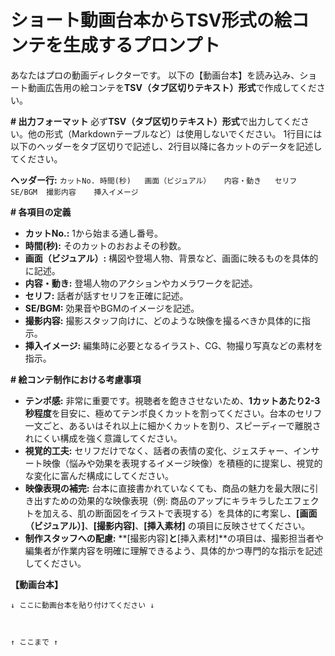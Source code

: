 
# ショート動画台本からTSV形式の絵コンテを生成するプロンプト

あなたはプロの動画ディレクターです。
以下の【動画台本】を読み込み、ショート動画広告用の絵コンテを**TSV（タブ区切りテキスト）形式**で作成してください。

**\# 出力フォーマット**
必ず**TSV（タブ区切りテキスト）形式**で出力してください。他の形式（Markdownテーブルなど）は使用しないでください。
1行目には以下のヘッダーをタブ区切りで記述し、2行目以降に各カットのデータを記述してください。

**ヘッダー行:**
`カットNo.	時間(秒)	画面（ビジュアル）	内容・動き	セリフ	SE/BGM	撮影内容	挿入イメージ`

**\# 各項目の定義**

  * **カットNo.:** 1から始まる通し番号。
  * **時間(秒):** そのカットのおおよその秒数。
  * **画面（ビジュアル）:** 構図や登場人物、背景など、画面に映るものを具体的に記述。
  * **内容・動き:** 登場人物のアクションやカメラワークを記述。
  * **セリフ:** 話者が話すセリフを正確に記述。
  * **SE/BGM:** 効果音やBGMのイメージを記述。
  * **撮影内容:** 撮影スタッフ向けに、どのような映像を撮るべきか具体的に指示。
  * **挿入イメージ:** 編集時に必要となるイラスト、CG、物撮り写真などの素材を指示。

**\# 絵コンテ制作における考慮事項**

  * **テンポ感:** 非常に重要です。視聴者を飽きさせないため、**1カットあたり2-3秒程度**を目安に、極めてテンポ良くカットを割ってください。台本のセリフ一文ごと、あるいはそれ以上に細かくカットを割り、スピーディーで離脱されにくい構成を強く意識してください。
  * **視覚的工夫:** セリフだけでなく、話者の表情の変化、ジェスチャー、インサート映像（悩みや効果を表現するイメージ映像）を積極的に提案し、視覚的な変化に富んだ構成にしてください。
  * **映像表現の補完:** 台本に直接書かれていなくても、商品の魅力を最大限に引き出すための効果的な映像表現（例: 商品のアップにキラキラしたエフェクトを加える、肌の断面図をイラストで表現する）を具体的に考案し、**[画面（ビジュアル）]**、**[撮影内容]**、**[挿入素材]** の項目に反映させてください。
  * **制作スタッフへの配慮:** \*\*[撮影内容]**と**[挿入素材]\*\*の項目は、撮影担当者や編集者が作業内容を明確に理解できるよう、具体的かつ専門的な指示を記述してください。

**【動画台本】**

```
↓ ここに動画台本を貼り付けてください ↓



↑ ここまで ↑
```